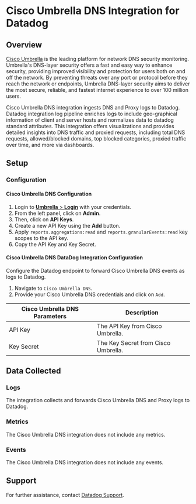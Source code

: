 # Cisco Umbrella DNS Integration for Datadog

## Overview

[Cisco Umbrella][1] is the leading platform for network DNS security monitoring. Umbrella's DNS-layer security offers a fast and easy way to enhance security, providing improved visibility and protection for users both on and off the network. By preventing threats over any port or protocol before they reach the network or endpoints, Umbrella DNS-layer security aims to deliver the most secure, reliable, and fastest internet experience to over 100 million users.

Cisco Umbrella DNS integration ingests DNS and Proxy logs to Datadog.  Datadog integration log pipeline enriches logs to include geo-graphical information of client and server hosts and normalizes data to datadog standard attributes. This integration offers visualizations and provides detailed insights into DNS traffic and proxied requests, including total DNS requests, allowed/blocked domains, top blocked categories, proxied traffic over time, and more via dashboards.

## Setup

### Configuration

#### Cisco Umbrella DNS Configuration

1. Login to [**Umbrella** > **Login**][2] with your credentials.
2. From the left panel, click on **Admin**.
3. Then, click on **API Keys**.
4. Create a new API Key using the **Add** button.
5. Apply `reports.aggregations:read` and `reports.granularEvents:read` key scopes to the API key.
6. Copy the API Key and Key Secret.

#### Cisco Umbrella DNS DataDog Integration Configuration

Configure the Datadog endpoint to forward Cisco Umbrella DNS events as logs to Datadog.

1. Navigate to `Cisco Umbrella DNS`.
2. Provide your Cisco Umbrella DNS credentials and click on `Add`.

| Cisco Umbrella DNS Parameters | Description                                                                |
| ----------------------------- | -------------------------------------------------------------------------- |
| API Key                       | The API Key from Cisco Umbrella.                                           |
| Key Secret                    | The Key Secret from Cisco Umbrella.                                        |

## Data Collected

### Logs

The integration collects and forwards Cisco Umbrella DNS and Proxy logs to Datadog.

### Metrics

The Cisco Umbrella DNS integration does not include any metrics.

### Events

The Cisco Umbrella DNS integration does not include any events.

## Support

For further assistance, contact [Datadog Support][3].

[1]: https://umbrella.cisco.com/
[2]: https://login.umbrella.com/
[3]: https://docs.datadoghq.com/help/
